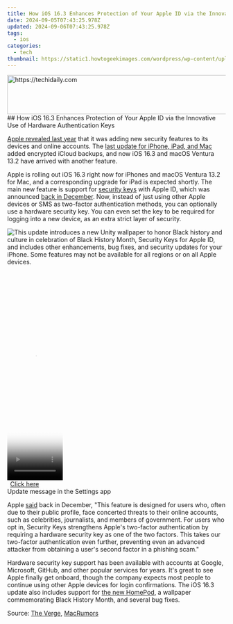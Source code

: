 ```yaml
---
title: How iOS 16.3 Enhances Protection of Your Apple ID via the Innovative Use of Hardware Authentication Keys
date: 2024-09-05T07:43:25.978Z
updated: 2024-09-06T07:43:25.978Z
tags:
  - ios
categories:
  - tech
thumbnail: https://static1.howtogeekimages.com/wordpress/wp-content/uploads/2022/10/52422924111_62949d903b_o.jpg
---
```


<!-- affiliate ads begin -->
<a href="https://aligracehair.sjv.io/c/5597632/2016134/19272" target="_top" id="2016134">
  <img src="//a.impactradius-go.com/display-ad/19272-2016134" border="0" alt="https://techidaily.com" width="728" height="90"/>
</a>
<img height="0" width="0" src="https://aligracehair.sjv.io/i/5597632/2016134/19272" style="position:absolute;visibility:hidden;" border="0" />
<!-- affiliate ads end -->
## How iOS 16.3 Enhances Protection of Your Apple ID via the Innovative Use of Hardware Authentication Keys

[Apple revealed last year](https://sim-unlock.techidaily.com/in-2024-how-to-unlock-verizon-iphone-15-by-drfone-ios/) that it was adding new security features to its devices and online accounts. The [last update for iPhone, iPad, and Mac](https://digital-screen-recording.techidaily.com/in-2024-pinnacle-platforms-transforming-online-interaction/) added encrypted iCloud backups, and now iOS 16.3 and macOS Ventura 13.2 have arrived with another feature.

 Apple is rolling out iOS 16.3 right now for iPhones and macOS Ventura 13.2 for Mac, and a corresponding upgrade for iPad is expected shortly. The main new feature is support for [security keys](https://fox-access.techidaily.com/2024-approved-top-photography-choices-for-sharpest-4k-reflections/) with Apple ID, which was announced [back in December](https://digital-screen-recording.techidaily.com/updated-2024-approved-groundbreaking-biodegradable-film-technology-advice/). Now, instead of just using other Apple devices or SMS as two-factor authentication methods, you can optionally use a hardware security key. You can even set the key to be required for logging into a new device, as an extra strict layer of security.

![This update introduces a new Unity wallpaper to honor Black history and culture in celebration of Black History Month, Security Keys for Apple ID, and includes other enhancements, bug fixes, and security updates for your iPhone. Some features may not be available for all regions or on all Apple devices.](https://static1.howtogeekimages.com/wordpress/wp-content/uploads/2023/01/IMG_6231.png) 

<!-- affiliate ads begin -->
<span id="1977020">
					<video width="128" height="480" style="cursor:pointer"
           poster="//a.impactradius-go.com/display-clicktoplayimage/1977020.png"
           onclick="if(!this.playClicked){this.play();this.setAttribute('controls',true);this.playClicked=true;}">
	   <source src="//a.impactradius-go.com/display-ad/22993-1977020">
	   <img src="//a.impactradius-go.com/display-clicktoplayimage/1977020.png" style="border: none; height: 100%; width: 100%; object-fit: contain">
	</video>
	<div style="width:80px;text-align:center"><a href="javascript:window.open(decodeURIComponent('https%3A%2F%2Fhomestyler.sjv.io%2Fc%2F5597632%2F1977020%2F22993'), '_blank');void(0);">Click here</a></div>
</span>
<img height="0" width="0" src="https://imp.pxf.io/i/5597632/1977020/22993" style="position:absolute;visibility:hidden;" border="0" />
<!-- affiliate ads end -->
Update message in the Settings app

 Apple [said](https://www.apple.com/newsroom/2022/12/apple-advances-user-security-with-powerful-new-data-protections/) back in December, "This feature is designed for users who, often due to their public profile, face concerted threats to their online accounts, such as celebrities, journalists, and members of government. For users who opt in, Security Keys strengthens Apple's two-factor authentication by requiring a hardware security key as one of the two factors. This takes our two-factor authentication even further, preventing even an advanced attacker from obtaining a user's second factor in a phishing scam."

 Hardware security key support has been available with accounts at Google, Microsoft, GitHub, and other popular services for years. It's great to see Apple finally get onboard, though the company expects most people to continue using other Apple devices for login confirmations. The iOS 16.3 update also includes support for [the new HomePod](https://extra-lessons.techidaily.com/complete-guide-to-windows-movie-maker-60-downloading-for-2024/), a wallpaper commemorating Black History Month, and several bug fixes.

 Source: [The Verge](https://www.theverge.com/2023/1/23/23567832/apple-ios-16-3-security-keys-advanced-data-protection-homepod?utm%5Fcampaign=theverge&utm%5Fcontent=chorus&utm%5Fmedium=social&utm%5Fsource=twitter), [MacRumors](https://www.macrumors.com/2023/01/23/apple-releases-macos-ventura-13-2/)

<ins class="adsbygoogle"
     style="display:block"
     data-ad-format="autorelaxed"
     data-ad-client="ca-pub-7571918770474297"
     data-ad-slot="1223367746"></ins>



<ins class="adsbygoogle"
     style="display:block"
     data-ad-client="ca-pub-7571918770474297"
     data-ad-slot="8358498916"
     data-ad-format="auto"
     data-full-width-responsive="true"></ins>


